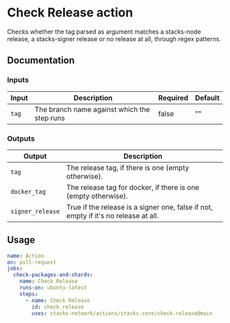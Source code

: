 # Check Release action

Checks whether the tag parsed as argument matches a stacks-node release, a stacks-signer release or no release at all, through regex patterns.

## Documentation

### Inputs
| Input | Description | Required | Default |
| ----- | ------------------------------------------- | ----- | -- |
| `tag` | The branch name against which the step runs | false | "" |

### Outputs
| Output | Description |
| ---------------  | ----------------------------------------------------------------------------------- |
|      `tag`       | The release tag, if there is one (empty otherwise).                                 |
|   `docker_tag`   | The release tag for docker, if there is one (empty otherwise).                      |
| `signer_release` | True if the release is a signer one, false if not, empty if it's no release at all. |

## Usage

```yaml
name: Action
on: pull-request
jobs:
  check-packages-and-shards:
    name: Check Release
    runs-on: ubuntu-latest
    steps:
      - name: Check Release
        id: check_release
        uses: stacks-network/actions/stacks-core/check-release@main
```
